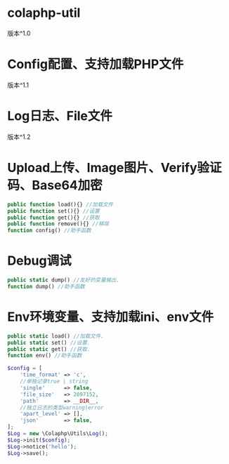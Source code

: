 # colaphp-util

版本^1.0
# Config配置、支持加载PHP文件
版本^1.1
# Log日志、File文件
版本^1.2
# Upload上传、Image图片、Verify验证码、Base64加密

```php
public function load(){} //加载文件
public function set(){} //设置
public function get(){} //获取
public function remove(){} //移除
function config() //助手函数
```

# Debug调试

```php
public static dump() //友好的变量输出.
function dump() //助手函数
```

# Env环境变量、支持加载ini、env文件

```php
public static load() //加载文件.
public static set() //设置.
public static get() //获取.
function env() //助手函数
```

```php
$config = [
    'time_format' => 'c',
    //单独记录true | string
    'single'      => false,
    'file_size'   => 2097152,
    'path'        => __DIR__,
    //独立日志的类型warning|error
    'apart_level' => [],
    'json'        => false,
];
$Log = new \Colaphp\Utils\Log();
$Log->init($config);
$Log->notice('hello');
$Log->save();
```